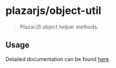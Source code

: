 # plazarjs/object-util

> PlazarJS object helper methods.

## Usage

Detailed documentation can be found <a href="http://www.plazarjs.com">here</a>.